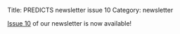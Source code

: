Title: PREDICTS newsletter issue 10
Category: newsletter

[Issue 10](/newsletters/PREDICTSNewsletterSummer2015.pdf)
of our newsletter is now available!
